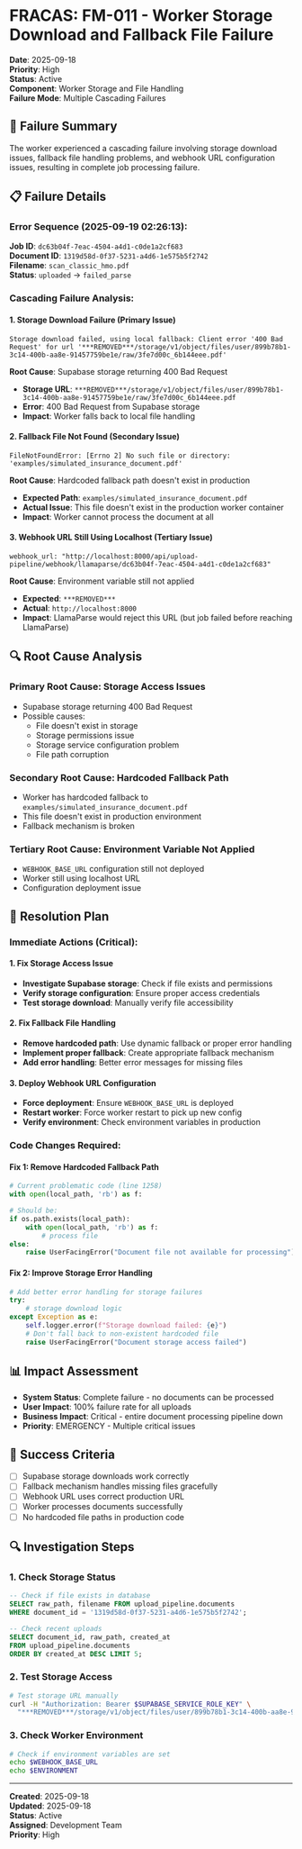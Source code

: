 # FRACAS: FM-011 - Worker Storage Download and Fallback File Failure

**Date**: 2025-09-18  
**Priority**: High  
**Status**: Active  
**Component**: Worker Storage and File Handling  
**Failure Mode**: Multiple Cascading Failures  

## 🚨 **Failure Summary**

The worker experienced a cascading failure involving storage download issues, fallback file handling problems, and webhook URL configuration issues, resulting in complete job processing failure.

## 📋 **Failure Details**

### **Error Sequence (2025-09-19 02:26:13):**

**Job ID**: `dc63b04f-7eac-4504-a4d1-c0de1a2cf683`  
**Document ID**: `1319d58d-0f37-5231-a4d6-1e575b5f2742`  
**Filename**: `scan_classic_hmo.pdf`  
**Status**: `uploaded` → `failed_parse`  

### **Cascading Failure Analysis:**

#### **1. Storage Download Failure (Primary Issue)**
```
Storage download failed, using local fallback: Client error '400 Bad Request' for url '***REMOVED***/storage/v1/object/files/user/899b78b1-3c14-400b-aa8e-91457759be1e/raw/3fe7d00c_6b144eee.pdf'
```

**Root Cause**: Supabase storage returning 400 Bad Request
- **Storage URL**: `***REMOVED***/storage/v1/object/files/user/899b78b1-3c14-400b-aa8e-91457759be1e/raw/3fe7d00c_6b144eee.pdf`
- **Error**: 400 Bad Request from Supabase storage
- **Impact**: Worker falls back to local file handling

#### **2. Fallback File Not Found (Secondary Issue)**
```
FileNotFoundError: [Errno 2] No such file or directory: 'examples/simulated_insurance_document.pdf'
```

**Root Cause**: Hardcoded fallback path doesn't exist in production
- **Expected Path**: `examples/simulated_insurance_document.pdf`
- **Actual Issue**: This file doesn't exist in the production worker container
- **Impact**: Worker cannot process the document at all

#### **3. Webhook URL Still Using Localhost (Tertiary Issue)**
```
webhook_url: "http://localhost:8000/api/upload-pipeline/webhook/llamaparse/dc63b04f-7eac-4504-a4d1-c0de1a2cf683"
```

**Root Cause**: Environment variable still not applied
- **Expected**: `***REMOVED***`
- **Actual**: `http://localhost:8000`
- **Impact**: LlamaParse would reject this URL (but job failed before reaching LlamaParse)

## 🔍 **Root Cause Analysis**

### **Primary Root Cause: Storage Access Issues**
- Supabase storage returning 400 Bad Request
- Possible causes:
  - File doesn't exist in storage
  - Storage permissions issue
  - Storage service configuration problem
  - File path corruption

### **Secondary Root Cause: Hardcoded Fallback Path**
- Worker has hardcoded fallback to `examples/simulated_insurance_document.pdf`
- This file doesn't exist in production environment
- Fallback mechanism is broken

### **Tertiary Root Cause: Environment Variable Not Applied**
- `WEBHOOK_BASE_URL` configuration still not deployed
- Worker still using localhost URL
- Configuration deployment issue

## 🔧 **Resolution Plan**

### **Immediate Actions (Critical):**

#### **1. Fix Storage Access Issue**
- **Investigate Supabase storage**: Check if file exists and permissions
- **Verify storage configuration**: Ensure proper access credentials
- **Test storage download**: Manually verify file accessibility

#### **2. Fix Fallback File Handling**
- **Remove hardcoded path**: Use dynamic fallback or proper error handling
- **Implement proper fallback**: Create appropriate fallback mechanism
- **Add error handling**: Better error messages for missing files

#### **3. Deploy Webhook URL Configuration**
- **Force deployment**: Ensure `WEBHOOK_BASE_URL` is deployed
- **Restart worker**: Force worker restart to pick up new config
- **Verify environment**: Check environment variables in production

### **Code Changes Required:**

#### **Fix 1: Remove Hardcoded Fallback Path**
```python
# Current problematic code (line 1258)
with open(local_path, 'rb') as f:

# Should be:
if os.path.exists(local_path):
    with open(local_path, 'rb') as f:
        # process file
else:
    raise UserFacingError("Document file not available for processing")
```

#### **Fix 2: Improve Storage Error Handling**
```python
# Add better error handling for storage failures
try:
    # storage download logic
except Exception as e:
    self.logger.error(f"Storage download failed: {e}")
    # Don't fall back to non-existent hardcoded file
    raise UserFacingError("Document storage access failed")
```

## 📊 **Impact Assessment**

- **System Status**: Complete failure - no documents can be processed
- **User Impact**: 100% failure rate for all uploads
- **Business Impact**: Critical - entire document processing pipeline down
- **Priority**: EMERGENCY - Multiple critical issues

## 🎯 **Success Criteria**

- [ ] Supabase storage downloads work correctly
- [ ] Fallback mechanism handles missing files gracefully
- [ ] Webhook URL uses correct production URL
- [ ] Worker processes documents successfully
- [ ] No hardcoded file paths in production code

## 🔍 **Investigation Steps**

### **1. Check Storage Status**
```sql
-- Check if file exists in database
SELECT raw_path, filename FROM upload_pipeline.documents 
WHERE document_id = '1319d58d-0f37-5231-a4d6-1e575b5f2742';

-- Check recent uploads
SELECT document_id, raw_path, created_at 
FROM upload_pipeline.documents 
ORDER BY created_at DESC LIMIT 5;
```

### **2. Test Storage Access**
```bash
# Test storage URL manually
curl -H "Authorization: Bearer $SUPABASE_SERVICE_ROLE_KEY" \
  "***REMOVED***/storage/v1/object/files/user/899b78b1-3c14-400b-aa8e-91457759be1e/raw/3fe7d00c_6b144eee.pdf"
```

### **3. Check Worker Environment**
```bash
# Check if environment variables are set
echo $WEBHOOK_BASE_URL
echo $ENVIRONMENT
```

---

**Created**: 2025-09-18  
**Updated**: 2025-09-18  
**Status**: Active  
**Assigned**: Development Team  
**Priority**: High
